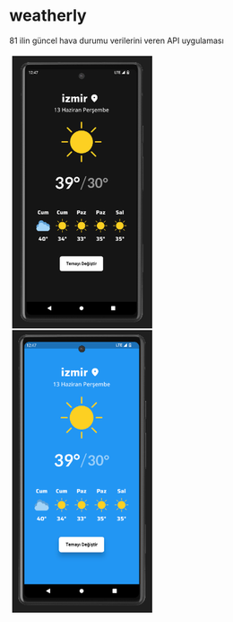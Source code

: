 # weatherly

81 ilin güncel hava durumu verilerini veren API uygulaması

<div style="display: flex;">
  <div style="flex: 50%; padding: 5px;">
    <img src="https://github.com/bugrahankaramollaoglu/weatherly/blob/main/assets/bir.png" width="250" />
    <img src="https://github.com/bugrahankaramollaoglu/weatherly/blob/main/assets/iki.png" width="250" />
</div>

